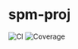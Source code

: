 # spm-proj

![CI](https://github.com/julian-m-willis/spm-proj/actions/workflows/ci.yml/badge.svg)
![Coverage](https://img.shields.io/badge/coverage-0%25-brightgreen)

